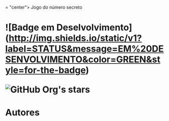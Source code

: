 = "center"> Jogo do número secreto </h1>

<h1 align ![robot](https://github.com/julianoacacio/numero-secreto/assets/168584197/54ce31da-9819-4b65-8402-e1a41eeffc14)

![Badge em Deselvolvimento] (http://img.shields.io/static/v1?label=STATUS&message=EM%20DESENVOLVIMENTO&color=GREEN&style=for-the-badge)
<p align="center">

![GitHub Org's stars](https://img.shields.io/github/stars/camilafernanda?style=social)
# Autores
